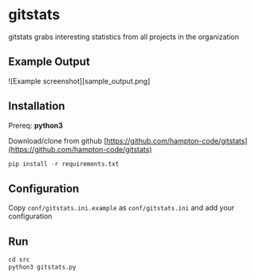 # gitstats

gitstats grabs interesting statistics from all projects in the organization

## Example Output
![Example screenshot][sample_output.png]

## Installation

Prereq: **python3**

Download/clone from github [https://github.com/hampton-code/gitstats](https://github.com/hampton-code/gitstats)

```python
pip install -r requirements.txt
```

## Configuration
Copy `conf/gitstats.ini.example` as `conf/gitstats.ini` and add your configuration

## Run
```python
cd src
python3 gitstats.py
```